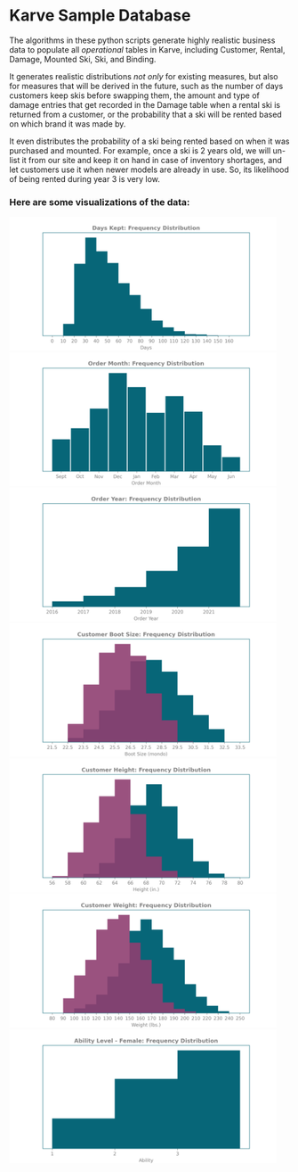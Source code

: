 # Karve Sample Database
The algorithms in these python scripts generate highly realistic business data to populate all *operational* tables in Karve, including Customer, Rental, Damage, Mounted Ski, Ski, and Binding.

It generates realistic distributions *not only* for existing measures, but also for measures that will be derived in the future, such as the number of days customers keep skis 
before swapping them, the amount and type of damage entries that get recorded in the Damage table when a rental ski is returned from a customer, or the probability that a ski will be rented based on which brand it was made by.

It even distributes the probability of a ski being rented based on when it was purchased and mounted. For example, once a ski is 2 years old, we will un-list it from our site and keep it on hand in case of inventory shortages, and let customers use it when newer models are already in use. So, its likelihood of being rented during year 3 is very low.

### Here are some visualizations of the data:

[<img src="plots/hist_days_kept.png" height="240"/>]()
[<img src="plots/order_date_month.png" height="240"/>]()
[<img src="plots/order_date_year.png" height="240"/>]()
[<img src="plots/customer_boot_size.png" height="240"/>]()
[<img src="plots/customer_height.png" height="240"/>]()
[<img src="plots/customer_weight.png" height="240"/>]()
[<img src="plots/customer_ability_female.png" height="240"/>]()
